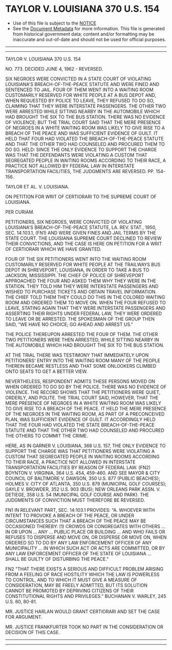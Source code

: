 ---
---

# TAYLOR V. LOUISIANA 370 U.S. 154

* Use of this file is subject to the [NOTICE](https://github.com/publicdocs/notice/blob/master/NOTICE)
* See the [Document Metadata](../../../) for more information.
  This file is generated from historical government data; content and/or formatting may be inaccurate and out-of-date and should not be used for official purposes.

----------
----------

TAYLOR V. LOUISIANA 370 U.S. 154

NO. 773.  DECIDED JUNE 4, 1962 - REVERSED.

SIX NEGROES WERE CONVICTED IN A STATE COURT OF VIOLATING LOUISIANA'S BREACH-OF-THE-PEACE STATUTE AND WERE FINED AND SENTENCED TO JAIL.  FOUR OF THEM WENT INTO A WAITING ROOM CUSTOMARILY RESERVED FOR WHITE PEOPLE AT A BUS DEPOT AND, WHEN REQUESTED BY POLICE TO LEAVE, THEY REFUSED TO DO SO, CLAIMING THAT THEY WERE INTERSTATE PASSENGERS.  THE OTHER TWO WERE ARRESTED WHILE SITTING NEARBY IN THE AUTOMOBILE WHICH HAD BROUGHT THE SIX TO THE BUS STATION.  THERE WAS NO EVIDENCE OF VIOLENCE; BUT THE TRIAL COURT SAID THAT THE MERE PRESENCE OF NEGROES IN A WHITE WAITING ROOM WAS LIKELY TO GIVE RISE TO A BREACH OF THE PEACE AND WAS SUFFICIENT EVIDENCE OF GUILT.  IT HELD THAT FOUR HAD VIOLATED THE BREACH-OF-THE-PEACE STATUTE AND THAT THE OTHER TWO HAD COUNSELED AND PROCURED THEM TO DO SO. HELD:  SINCE THE ONLY EVIDENCE TO SUPPORT THE CHARGE WAS THAT THE DEFENDANTS WERE VIOLATING A CUSTOM THAT SEGREGATED PEOPLE IN WAITING ROOMS ACCORDING TO THEIR RACE, A PRACTICE NOT ALLOWED BY FEDERAL LAW IN INTERSTATE TRANSPORTATION FACILITIES, THE JUDGMENTS ARE REVERSED.  PP. 154-156.

TAYLOR ET AL. V. LOUISIANA.

ON PETITION FOR WRIT OF CERTIORARI TO THE SUPREME COURT OF LOUISIANA.

PER CURIAM.

PETITIONERS, SIX NEGROES, WERE CONVICTED OF VIOLATING LOUISIANA'S BREACH-OF-THE-PEACE STATUTE, LA. REV. STAT., 1950, SEC. 14:103.1, (FN1) AND WERE GIVEN FINES AND JAIL TERMS BY THE STATE COURT.  THE LOUISIANA SUPREME COURT DECLINED TO REVIEW THEIR CONVICTIONS, AND THE CASE IS HERE ON PETITION FOR A WRIT OF CERTIORARI WHICH WE HAVE GRANTED.

FOUR OF THE SIX PETITIONERS WENT INTO THE WAITING ROOM CUSTOMARILY RESERVED FOR WHITE PEOPLE AT THE TRAILWAYS BUS DEPOT IN SHREVEPORT, LOUISIANA, IN ORDER TO TAKE A BUS TO JACKSON, MISSISSIPPI.  THE CHIEF OF POLICE OF SHREVEPORT APPROACHED THE FOUR AND ASKED THEM WHY THEY WERE IN THE STATION.  THEY TOLD HIM THEY WERE INTERSTATE PASSENGERS AND WISHED TO PURCHASE TICKETS AND OBTAIN TRAVEL INFORMATION.  THE CHIEF TOLD THEM THEY COULD DO THIS IN THE COLORED WAITING ROOM AND ORDERED THEM TO MOVE ON.  WHEN THE FOUR REFUSED TO LEAVE, STATING AGAIN THAT THEY WERE INTERSTATE PASSENGERS AND ASSERTING THEIR RIGHTS UNDER FEDERAL LAW, THEY WERE ORDERED TO LEAVE OR BE ARRESTED.  THE SPOKESMAN OF THE GROUP THEN SAID, "WE HAVE NO CHOICE; GO AHEAD AND ARREST US."

THE POLICE THEREUPON ARRESTED THE FOUR OF THEM.  THE OTHER TWO PETITIONERS WERE THEN ARRESTED, WHILE SITTING NEARBY IN THE AUTOMOBILE WHICH HAD BROUGHT THE SIX TO THE BUS STATION.

AT THE TRIAL THERE WAS TESTIMONY THAT IMMEDIATELY UPON PETITIONERS' ENTRY INTO THE WAITING ROOM MANY OF THE PEOPLE THEREIN BECAME RESTLESS AND THAT SOME ONLOOKERS CLIMBED ONTO SEATS TO GET A BETTER VIEW.

NEVERTHELESS, RESPONDENT ADMITS THESE PERSONS MOVED ON WHEN ORDERED TO DO SO BY THE POLICE.  THERE WAS NO EVIDENCE OF VIOLENCE.  THE RECORD SHOWS THAT THE PETITIONERS WERE QUIET, ORDERLY, AND POLITE.  THE TRIAL COURT SAID, HOWEVER, THAT THE MERE PRESENCE OF NEGROES IN A WHITE WAITING ROOM WAS LIKELY TO GIVE RISE TO A BREACH OF THE PEACE.  IT HELD THE MERE PRESENCE OF THE NEGROES IN THE WAITING ROOM, AS PART OF A PRECONCEIVED PLAN, WAS SUFFICIENT EVIDENCE OF GUILT.  IT ACCORDINGLY HELD THAT THE FOUR HAD VIOLATED THE STATE BREACH-OF-THE-PEACE STATUTE AND THAT THE OTHER TWO HAD COUNSELED AND PROCURED THE OTHERS TO COMMIT THE CRIME.

HERE, AS IN GARNER V. LOUISIANA, 368 U.S. 157, THE ONLY EVIDENCE TO SUPPORT THE CHARGE WAS THAT PETITIONERS WERE VIOLATING A CUSTOM THAT SEGREGATED PEOPLE IN WAITING ROOMS ACCORDING TO THEIR RACE, A PRACTICE NOT ALLOWED IN INTERSTATE TRANSPORTATION FACILITIES BY REASON OF FEDERAL LAW.  (FN2) BOYNTON V. VIRGINIA, 364 U.S. 454, 459-460.  AND SEE MAYOR & CITY COUNCIL OF BALTIMORE V. DAWSON, 350 U.S. 877 (PUBLIC BEACHES); HOLMES V. CITY OF ATLANTA, 350 U.S. 879 (MUNICIPAL GOLF COURSES); GAYLE V. BROWDER, 352 U.S. 903 (BUS); NEW ORLEANS PARK ASSN. V. DETIEGE, 358 U.S. 54 (MUNICIPAL GOLF COURSE AND PARK).  THE JUDGMENTS OF CONVICTION MUST THEREFORE BE REVERSED.

FN1  IN RELEVANT PART, SEC. 14:103.1 PROVIDES:  "A.  WHOEVER WITH INTENT TO PROVOKE A BREACH OF THE PEACE, OR UNDER CIRCUMSTANCES SUCH THAT A BREACH OF THE PEACE MAY BE OCCASIONED THEREBY:  (1) CROWDS OR CONGREGATES WITH OTHERS  ...  IN OR UPON  ...  ANY  ...  PUBLIC PLACE OR BUILDING  ... AND WHO FAILS OR REFUSES TO DISPERSE AND MOVE ON, OR DISPERSE OR MOVE ON, WHEN ORDERED SO TO DO BY ANY LAW ENFORCEMENT OFFICER OF ANY MUNICIPALITY  ...  IN WHICH SUCH ACT OR ACTS ARE COMMITTED, OR BY ANY LAW ENFORCEMENT OFFICER OF THE STATE OF LOUISIANA ...  SHALL BE GUILTY OF DISTURBING THE PEACE."

FN2  "THAT THERE EXISTS A SERIOUS AND DIFFICULT PROBLEM ARISING FROM A FEELING OF RACE HOSTILITY WHICH THE LAW IS POWERLESS TO CONTROL, AND TO WHICH IT MUST GIVE A MEASURE OF CONSIDERATION, MAY BE FREELY ADMITTED, BUT ITS SOLUTION CANNOT BE PROMOTED BY DEPRIVING CITIZENS OF THEIR CONSTITUTIONAL RIGHTS AND PRIVILEGES."  BUCHANAN V. WARLEY, 245 U.S. 60, 80-81.

MR. JUSTICE HARLAN WOULD GRANT CERTIORARI AND SET THE CASE FOR ARGUMENT.

MR. JUSTICE FRANKFURTER TOOK NO PART IN THE CONSIDERATION OR DECISION OF THIS CASE.


----------
----------

